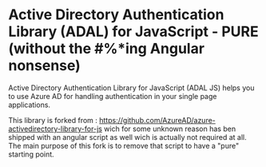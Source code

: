 Active Directory Authentication Library (ADAL) for JavaScript - PURE (without the #%*ing Angular nonsense)
====================================

Active Directory Authentication Library for JavaScript (ADAL JS) helps you to use Azure AD for handling authentication in your single page applications.

This library is forked from : https://github.com/AzureAD/azure-activedirectory-library-for-js wich for some unknown reason has ben  shipped with an angular script as well wich is actually not required at all. The main purpose of this fork is to remove that script to have a "pure" starting point.


